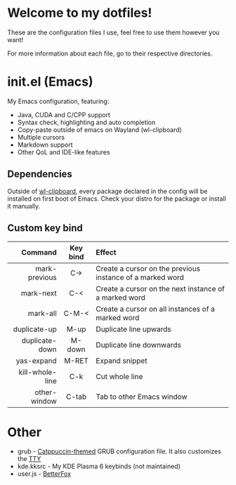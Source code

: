 # Welcome to my dotfiles!
These are the configuration files I use, feel free to use them however you want!

For more information about each file, go to their respective directories.


# init.el (Emacs)
My Emacs configuration, featuring:

- Java, CUDA and C/CPP support
- Syntax check, highlighting and auto completion
- Copy-paste outside of emacs on Wayland (wl-clipboard)
- Multiple cursors
- Markdown support
- Other QoL and IDE-like features

## Dependencies
Outside of [wl-clipboard](https://github.com/bugaevc/wl-clipboard), every package
declared in the config will be installed on first boot of Emacs. Check your distro
for the package or install it manually.

## Custom key bind
Command        |Key bind|Effect
--------------:|:------:|:--------------------------------------------------------
mark-previous  |C->     |Create a cursor on the previous instance of a marked word
mark-next      |C-<     |Create a cursor on the next instance of a marked word
mark-all       |C-M-<   |Create a cursor on all instances of a marked word
duplicate-up   |M-up    |Duplicate line upwards
duplicate-down |M-down  |Duplicate line downwards
yas-expand     |M-RET   |Expand snippet
kill-whole-line|C-k     |Cut whole line
other-window   |C-tab   |Tab to other Emacs window


# Other
- grub - [Catppuccin-themed](https://github.com/catppuccin/grub) GRUB configuration
file. It also customizes the [TTY](https://github.com/catppuccin/tty)
- kde.kksrc - My KDE Plasma 6 keybinds (not maintained)
- user.js - [BetterFox](https://github.com/yokoffing/Betterfox)

